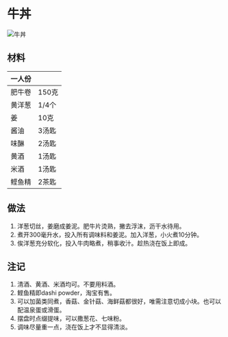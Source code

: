 # 牛丼

![牛丼](Images/牛丼.jpg)

## 材料


| 一人份 |   |
| --- | --- |
| 肥牛卷 | 150克 |
| 黄洋葱 | 1/4个 |
| 姜 | 10克 |
| 酱油 | 3汤匙 |
| 味醂 | 2汤匙 |
| 黄酒 | 1汤匙 |
| 米酒 | 1汤匙 |
| 鲣鱼精 | 2茶匙 |

## 做法

1. 洋葱切丝，姜磨成姜泥。肥牛片烫熟，撇去浮沫，沥干水待用。
2. 煮开300毫升水，投入所有调味料和姜泥。加入洋葱，小火煮10分钟。
3. 俟洋葱充分软化，投入牛肉略煮，稍事收汁。趁热浇在饭上即成。

## 注记

1. 清酒、黄酒、米酒均可。不要用料酒。
2. 鲣鱼精即dashi powder，淘宝有售。
3. 可以加菌类同煮，香菇、金针菇、海鲜菇都很好，唯需注意切成小块。也可以配温泉蛋或滑蛋。
4. 摆盘时点缀提味，可以撒葱花、七味粉。
5. 调味尽量重一点，浇在饭上才不显得清淡。